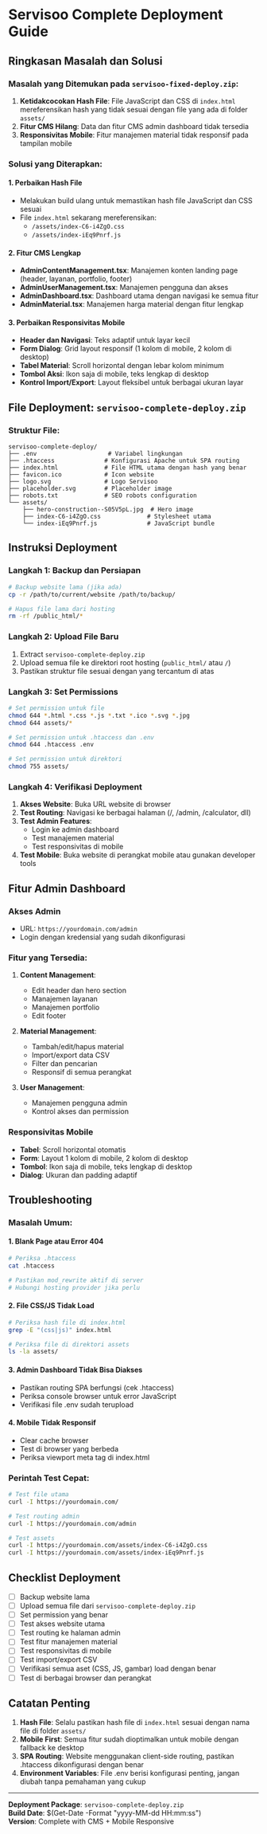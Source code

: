 # Servisoo Complete Deployment Guide

## Ringkasan Masalah dan Solusi

### Masalah yang Ditemukan pada `servisoo-fixed-deploy.zip`:
1. **Ketidakcocokan Hash File**: File JavaScript dan CSS di `index.html` mereferensikan hash yang tidak sesuai dengan file yang ada di folder `assets/`
2. **Fitur CMS Hilang**: Data dan fitur CMS admin dashboard tidak tersedia
3. **Responsivitas Mobile**: Fitur manajemen material tidak responsif pada tampilan mobile

### Solusi yang Diterapkan:

#### 1. Perbaikan Hash File
- Melakukan build ulang untuk memastikan hash file JavaScript dan CSS sesuai
- File `index.html` sekarang mereferensikan:
  - `/assets/index-C6-i4ZgO.css`
  - `/assets/index-iEq9Pnrf.js`

#### 2. Fitur CMS Lengkap
- **AdminContentManagement.tsx**: Manajemen konten landing page (header, layanan, portfolio, footer)
- **AdminUserManagement.tsx**: Manajemen pengguna dan akses
- **AdminDashboard.tsx**: Dashboard utama dengan navigasi ke semua fitur
- **AdminMaterial.tsx**: Manajemen harga material dengan fitur lengkap

#### 3. Perbaikan Responsivitas Mobile
- **Header dan Navigasi**: Teks adaptif untuk layar kecil
- **Form Dialog**: Grid layout responsif (1 kolom di mobile, 2 kolom di desktop)
- **Tabel Material**: Scroll horizontal dengan lebar kolom minimum
- **Tombol Aksi**: Ikon saja di mobile, teks lengkap di desktop
- **Kontrol Import/Export**: Layout fleksibel untuk berbagai ukuran layar

## File Deployment: `servisoo-complete-deploy.zip`

### Struktur File:
```
servisoo-complete-deploy/
├── .env                    # Variabel lingkungan
├── .htaccess              # Konfigurasi Apache untuk SPA routing
├── index.html             # File HTML utama dengan hash yang benar
├── favicon.ico            # Icon website
├── logo.svg               # Logo Servisoo
├── placeholder.svg        # Placeholder image
├── robots.txt             # SEO robots configuration
└── assets/
    ├── hero-construction--S05V5pL.jpg  # Hero image
    ├── index-C6-i4ZgO.css             # Stylesheet utama
    └── index-iEq9Pnrf.js              # JavaScript bundle
```

## Instruksi Deployment

### Langkah 1: Backup dan Persiapan
```bash
# Backup website lama (jika ada)
cp -r /path/to/current/website /path/to/backup/

# Hapus file lama dari hosting
rm -rf /public_html/*
```

### Langkah 2: Upload File Baru
1. Extract `servisoo-complete-deploy.zip`
2. Upload semua file ke direktori root hosting (`public_html/` atau `/`)
3. Pastikan struktur file sesuai dengan yang tercantum di atas

### Langkah 3: Set Permissions
```bash
# Set permission untuk file
chmod 644 *.html *.css *.js *.txt *.ico *.svg *.jpg
chmod 644 assets/*

# Set permission untuk .htaccess dan .env
chmod 644 .htaccess .env

# Set permission untuk direktori
chmod 755 assets/
```

### Langkah 4: Verifikasi Deployment
1. **Akses Website**: Buka URL website di browser
2. **Test Routing**: Navigasi ke berbagai halaman (/, /admin, /calculator, dll)
3. **Test Admin Features**: 
   - Login ke admin dashboard
   - Test manajemen material
   - Test responsivitas di mobile
4. **Test Mobile**: Buka website di perangkat mobile atau gunakan developer tools

## Fitur Admin Dashboard

### Akses Admin
- URL: `https://yourdomain.com/admin`
- Login dengan kredensial yang sudah dikonfigurasi

### Fitur yang Tersedia:
1. **Content Management**:
   - Edit header dan hero section
   - Manajemen layanan
   - Manajemen portfolio
   - Edit footer

2. **Material Management**:
   - Tambah/edit/hapus material
   - Import/export data CSV
   - Filter dan pencarian
   - Responsif di semua perangkat

3. **User Management**:
   - Manajemen pengguna admin
   - Kontrol akses dan permission

### Responsivitas Mobile
- **Tabel**: Scroll horizontal otomatis
- **Form**: Layout 1 kolom di mobile, 2 kolom di desktop
- **Tombol**: Ikon saja di mobile, teks lengkap di desktop
- **Dialog**: Ukuran dan padding adaptif

## Troubleshooting

### Masalah Umum:

#### 1. Blank Page atau Error 404
```bash
# Periksa .htaccess
cat .htaccess

# Pastikan mod_rewrite aktif di server
# Hubungi hosting provider jika perlu
```

#### 2. File CSS/JS Tidak Load
```bash
# Periksa hash file di index.html
grep -E "(css|js)" index.html

# Periksa file di direktori assets
ls -la assets/
```

#### 3. Admin Dashboard Tidak Bisa Diakses
- Pastikan routing SPA berfungsi (cek .htaccess)
- Periksa console browser untuk error JavaScript
- Verifikasi file .env sudah terupload

#### 4. Mobile Tidak Responsif
- Clear cache browser
- Test di browser yang berbeda
- Periksa viewport meta tag di index.html

### Perintah Test Cepat:
```bash
# Test file utama
curl -I https://yourdomain.com/

# Test routing admin
curl -I https://yourdomain.com/admin

# Test assets
curl -I https://yourdomain.com/assets/index-C6-i4ZgO.css
curl -I https://yourdomain.com/assets/index-iEq9Pnrf.js
```

## Checklist Deployment

- [ ] Backup website lama
- [ ] Upload semua file dari `servisoo-complete-deploy.zip`
- [ ] Set permission yang benar
- [ ] Test akses website utama
- [ ] Test routing ke halaman admin
- [ ] Test fitur manajemen material
- [ ] Test responsivitas di mobile
- [ ] Test import/export CSV
- [ ] Verifikasi semua aset (CSS, JS, gambar) load dengan benar
- [ ] Test di berbagai browser dan perangkat

## Catatan Penting

1. **Hash File**: Selalu pastikan hash file di `index.html` sesuai dengan nama file di folder `assets/`
2. **Mobile First**: Semua fitur sudah dioptimalkan untuk mobile dengan fallback ke desktop
3. **SPA Routing**: Website menggunakan client-side routing, pastikan .htaccess dikonfigurasi dengan benar
4. **Environment Variables**: File .env berisi konfigurasi penting, jangan diubah tanpa pemahaman yang cukup

---

**Deployment Package**: `servisoo-complete-deploy.zip`  
**Build Date**: $(Get-Date -Format "yyyy-MM-dd HH:mm:ss")  
**Version**: Complete with CMS + Mobile Responsive